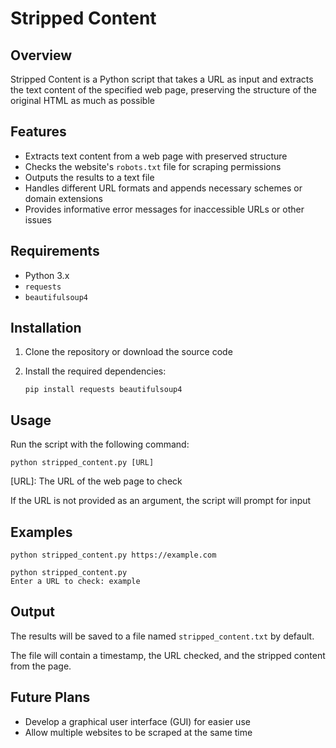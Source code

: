 # Stripped Content

## Overview

Stripped Content is a Python script that takes a URL as input and extracts the text content of the specified web page, preserving the structure of the original HTML as much as possible

## Features

- Extracts text content from a web page with preserved structure
- Checks the website's `robots.txt` file for scraping permissions
- Outputs the results to a text file
- Handles different URL formats and appends necessary schemes or domain extensions
- Provides informative error messages for inaccessible URLs or other issues

## Requirements

- Python 3.x
- `requests`
- `beautifulsoup4`

## Installation

1. Clone the repository or download the source code
2. Install the required dependencies:

   `pip install requests beautifulsoup4`

## Usage

Run the script with the following command:

`python stripped_content.py [URL]`

[URL]: The URL of the web page to check

If the URL is not provided as an argument, the script will prompt for input

## Examples

```
python stripped_content.py https://example.com
```
```
python stripped_content.py
Enter a URL to check: example
```

## Output

The results will be saved to a file named `stripped_content.txt` by default.

The file will contain a timestamp, the URL checked, and the stripped content from the page.

## Future Plans

- Develop a graphical user interface (GUI) for easier use
- Allow multiple websites to be scraped at the same time
